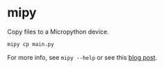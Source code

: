 # mipy

Copy files to a Micropython device.

```sh
mipy cp main.py
```

For more info, see `mipy --help` or see this [blog
post](https://bcb.github.io/micropython/mipy).
